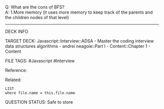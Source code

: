 Q: What are the cons of BFS?  
A: 1.More memory (it uses more memory to keep track of the parents and the children nodes of that level)
<!--ID: 1693659888827-->

---

DECK INFO

TARGET DECK: Javascript::Interview::ADSA - Master the coding interview data structures algorithms - andrei neagoie::Part I - Content::Chapter 1 - Content

FILE TAGS: #Javascript #Interview

Reference:

Related:

```dataview
LIST
where file.name = this.file.name
```


QUESTION STATUS: Safe to store